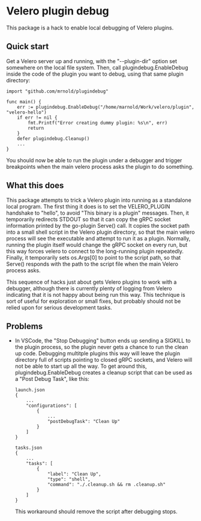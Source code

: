 # Velero plugin debug
This package is a hack to enable local debugging of Velero plugins.

## Quick start
Get a Velero server up and running, with the "--plugin-dir" option set somewhere on the local file system. Then, call plugindebug.EnableDebug inside the code of the plugin you want to debug, using that same plugin directory:
```
import "github.com/mrnold/plugindebug"

func main() {
    err := plugindebug.EnableDebug("/home/marnold/Work/velero/plugin", "velero-hello")
	if err != nil {
		fmt.Printf("Error creating dummy plugin: %s\n", err)
		return
	}
	defer plugindebug.Cleanup()
    ...
}
```
You should now be able to run the plugin under a debugger and trigger breakpoints when the main velero process asks the plugin to do something.

## What this does
This package attempts to trick a Velero plugin into running as a standalone local program. The first thing it does is to set the VELERO_PLUGIN handshake to "hello", to avoid "This binary is a plugin" messages. Then, it temporarily redirects STDOUT so that it can copy the gRPC socket information printed by the go-plugin Serve() call. It copies the socket path into a small shell script in the Velero plugin directory, so that the main velero process will see the executable and attempt to run it as a plugin. Normally, running the plugin itself would change the gRPC socket on every run, but this way forces velero to connect to the long-running plugin repeatedly. Finally, it temporarily sets os.Args[0] to point to the script path, so that Serve() responds with the path to the script file when the main Velero process asks.

This sequence of hacks just about gets Velero plugins to work with a debugger, although there is currently plenty of logging from Velero indicating that it is not happy about being run this way. This technique is sort of useful for exploration or small fixes, but probably should not be relied upon for serious development tasks.

## Problems
* In VSCode, the "Stop Debugging" button ends up sending a SIGKILL to the plugin process, so the plugin never gets a chance to run the clean up code. Debugging multitple plugins this way will leave the plugin directory full of scripts pointing to closed gRPC sockets, and Velero will not be able to start up all the way. To get around this, plugindebug.EnableDebug creates a cleanup script that can be used as a "Post Debug Task", like this:

    ```
    launch.json
    {
        ...
        "configurations": [
            {
                ...
                "postDebugTask": "Clean Up"
            }
        ]
    }
    ```
    ```
    tasks.json
    {
        ...
        "tasks": [
            {
                "label": "Clean Up",
                "type": "shell",
                "command": "./.cleanup.sh && rm .cleanup.sh"
            }
        ]
    }
    ```
    This workaround should remove the script after debugging stops.
